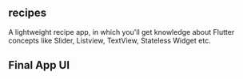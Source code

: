 ## recipes

A lightweight recipe app, in which you'll get knowledge about Flutter concepts like Slider, Listview, TextView, Stateless Widget etc.

## Final App UI

